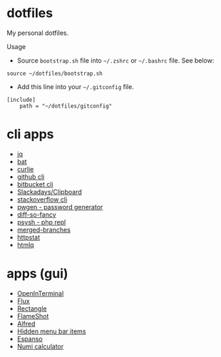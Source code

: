 # dotfiles
My personal dotfiles.

Usage

- Source `bootstrap.sh` file into `~/.zshrc` or `~/.bashrc` file. See below:
```
source ~/dotfiles/bootstrap.sh
```

- Add this line into your `~/.gitconfig` file.
```
[include]
	path = "~/dotfiles/gitconfig"
```

# cli apps
- [jq](https://stedolan.github.io/jq/)
- [bat](https://github.com/sharkdp/bat)
- [curlie](https://github.com/rs/curlie)
- [github cli](https://cli.github.com/)
- [bitbucket cli](https://github.com/bb-cli/bb-cli)
- [Slackadays/Clipboard](https://github.com/Slackadays/Clipboard)
- [stackoverflow cli](https://github.com/samtay/so)
- [pwgen - password generator](https://formulae.brew.sh/formula/pwgen)
- [diff-so-fancy](https://github.com/so-fancy/diff-so-fancy)
- [psysh - php repl](https://psysh.org/)
- [merged-branches](https://github.com/semiherdogan/merged-branches)
- [httpstat](https://github.com/davecheney/httpstat)
- [htmlq](https://github.com/mgdm/htmlq)

# apps (gui)
- [OpenInTerminal](https://github.com/Ji4n1ng/OpenInTerminal)
- [Flux](https://justgetflux.com/)
- [Rectangle](https://rectangleapp.com/)
- [FlameShot](https://flameshot.org/)
- [Alfred](https://www.alfredapp.com/)
- [Hidden menu bar items](https://github.com/dwarvesf/hidden)
- [Espanso](https://espanso.org/)
- [Numi calculator](https://numi.app/)
